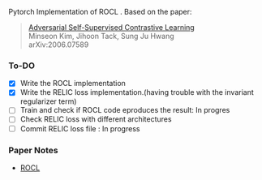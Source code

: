 Pytorch Implementation of ROCL . Based on the paper:

  > [Adversarial Self-Supervised Contrastive Learning](https://arxiv.org/abs/2006.07589)\
  > Minseon Kim, Jihoon Tack, Sung Ju Hwang\
  > arXiv:2006.07589


### To-DO
- [x] Write the ROCL implementation
- [x] Write the RELIC loss implementation.(having trouble with the invariant regularizer term)
- [ ] Train and check if  ROCL code eproduces the result: In progres
- [ ] Check RELIC loss with different architectures 
- [ ] Commit RELIC loss file : In progress

### Paper Notes
- [ROCL](https://www.notion.so/ICLR-CSS-Robust-Self-supervised-Learning-8e0853e04da74efdb3de27735184d932)
